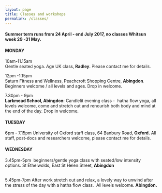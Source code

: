 ```yaml
---
layout: page
title: Classes and workshops
permalink: /classes/
---
```



#### Summer term runs from 24 April - end July 2017, no classes Whitsun week 29 -31 May.

#### **MONDAY**

10am-11.15am
<br>Gentle seated yoga. Age UK class, **Radley**. Please contact me for details.

12pm -1.15pm
<br>Saturn Fitness and Wellness, Peachcroft Shopping Centre, **Abingdon**. Beginners welcome / all levels and ages. Drop in welcome.

7.30pm - 9pm
<br>**Larkmead School, Abingdon**: Candlelit evening class -&nbsp; hatha flow yoga, all levels welcome, come and stretch out and renourish both body and mind at the end of the day. Drop in welcome.

#### **TUESDAY**

6pm - 7.15pm University of Oxford staff class, 64 Banbury Road, **Oxford.** All staff, post-docs and researchers welcome, please contact me for details.

#### **WEDNESDAY**

3.45pm-5pm&nbsp; beginners/gentle yoga class with seated/low intensity options. St Ethelwolds, East St Helen Street, **Abingdon**
<br>&nbsp;

5.45pm-7pm After work stretch out and relax, a lovely way to unwind after the stress of the day with a hatha flow class.&nbsp; All levels welcome. **Abingdon.**
<br>&nbsp;